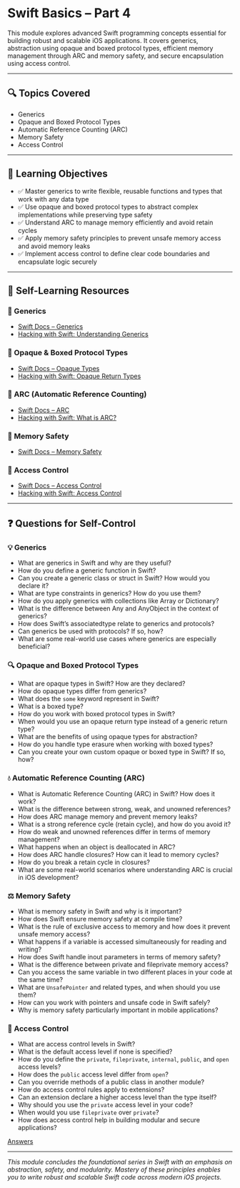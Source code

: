 # Swift Basics – Part 4

This module explores advanced Swift programming concepts essential for building robust and scalable iOS applications. It covers generics, abstraction using opaque and boxed protocol types, efficient memory management through ARC and memory safety, and secure encapsulation using access control.

---

## 🔍 Topics Covered

* Generics
* Opaque and Boxed Protocol Types
* Automatic Reference Counting (ARC)
* Memory Safety
* Access Control

---

## 🎯 Learning Objectives

* ✅ Master generics to write flexible, reusable functions and types that work with any data type
* ✅ Use opaque and boxed protocol types to abstract complex implementations while preserving type safety
* ✅ Understand ARC to manage memory efficiently and avoid retain cycles
* ✅ Apply memory safety principles to prevent unsafe memory access and avoid memory leaks
* ✅ Implement access control to define clear code boundaries and encapsulate logic securely

---

## 📁 Self-Learning Resources

### 📖 Generics

* [Swift Docs – Generics](https://docs.swift.org/swift-book/documentation/the-swift-programming-language/generics/)
* [Hacking with Swift: Understanding Generics](https://www.hackingwithswift.com/plus/intermediate-swift/understanding-generics-part-1)

### 📖 Opaque & Boxed Protocol Types

* [Swift Docs – Opaque Types](https://docs.swift.org/swift-book/documentation/the-swift-programming-language/opaquetypes/)
* [Hacking with Swift: Opaque Return Types](https://www.hackingwithswift.com/swift/5.1/opaque-return-types)

### 📖 ARC (Automatic Reference Counting)

* [Swift Docs – ARC](https://docs.swift.org/swift-book/documentation/the-swift-programming-language/automaticreferencecounting/)
* [Hacking with Swift: What is ARC?](https://www.hackingwithswift.com/example-code/language/what-is-automatic-reference-counting-arc)

### 📖 Memory Safety

* [Swift Docs – Memory Safety](https://docs.swift.org/swift-book/documentation/the-swift-programming-language/memorysafety/)

### 📖 Access Control

* [Swift Docs – Access Control](https://docs.swift.org/swift-book/documentation/the-swift-programming-language/accesscontrol/)
* [Hacking with Swift: Access Control](https://www.hackingwithswift.com/read/0/19/access-control)

---

## ❓ Questions for Self-Control

### 💡 Generics

* What are generics in Swift and why are they useful?
* How do you define a generic function in Swift?
* Can you create a generic class or struct in Swift? How would you declare it?
* What are type constraints in generics? How do you use them?
* How do you apply generics with collections like Array or Dictionary?
* What is the difference between Any and AnyObject in the context of generics?
* How does Swift’s associatedtype relate to generics and protocols?
* Can generics be used with protocols? If so, how?
* What are some real-world use cases where generics are especially beneficial?

### 🔍 Opaque and Boxed Protocol Types

* What are opaque types in Swift? How are they declared?
* How do opaque types differ from generics?
* What does the `some` keyword represent in Swift?
* What is a boxed type?
* How do you work with boxed protocol types in Swift?
* When would you use an opaque return type instead of a generic return type?
* What are the benefits of using opaque types for abstraction?
* How do you handle type erasure when working with boxed types?
* Can you create your own custom opaque or boxed type in Swift? If so, how?

### 💧 Automatic Reference Counting (ARC)

* What is Automatic Reference Counting (ARC) in Swift? How does it work?
* What is the difference between strong, weak, and unowned references?
* How does ARC manage memory and prevent memory leaks?
* What is a strong reference cycle (retain cycle), and how do you avoid it?
* How do weak and unowned references differ in terms of memory management?
* What happens when an object is deallocated in ARC?
* How does ARC handle closures? How can it lead to memory cycles?
* How do you break a retain cycle in closures?
* What are some real-world scenarios where understanding ARC is crucial in iOS development?

### ⚖️ Memory Safety

* What is memory safety in Swift and why is it important?
* How does Swift ensure memory safety at compile time?
* What is the rule of exclusive access to memory and how does it prevent unsafe memory access?
* What happens if a variable is accessed simultaneously for reading and writing?
* How does Swift handle inout parameters in terms of memory safety?
* What is the difference between private and fileprivate memory access?
* Can you access the same variable in two different places in your code at the same time?
* What are `UnsafePointer` and related types, and when should you use them?
* How can you work with pointers and unsafe code in Swift safely?
* Why is memory safety particularly important in mobile applications?

### 🔐 Access Control

* What are access control levels in Swift?
* What is the default access level if none is specified?
* How do you define the `private`, `fileprivate`, `internal`, `public`, and `open` access levels?
* How does the `public` access level differ from `open`?
* Can you override methods of a public class in another module?
* How do access control rules apply to extensions?
* Can an extension declare a higher access level than the type itself?
* Why should you use the `private` access level in your code?
* When would you use `fileprivate` over `private`?
* How does access control help in building modular and secure applications?


[Answers](./Answers)

---

*This module concludes the foundational series in Swift with an emphasis on abstraction, safety, and modularity. Mastery of these principles enables you to write robust and scalable Swift code across modern iOS projects.*
